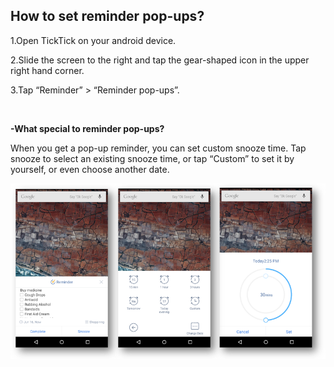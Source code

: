 ## How to set reminder pop-ups?
1.Open TickTick on your android device.

2.Slide the screen to the right and tap the gear-shaped icon in the upper right hand corner.

3.Tap “Reminder” > “Reminder pop-ups”.

<br />

**-What special to reminder pop-ups?**

When you get a pop-up reminder, you can set custom snooze time. Tap snooze to select an existing snooze time, or tap “Custom” to set it by yourself, or even choose another date. 



![](../images/androidsnooze.png)





